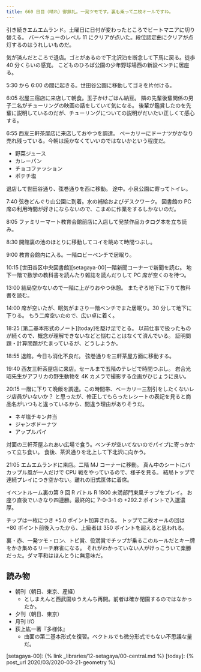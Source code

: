 ```yaml
---
title: 660 日目（晴れ）御無礼。一発ツモです。裏も乗って二枚オールですね。
---
```


引き続きエムエムランド。土曜日に日付が変わったところでビートマニアに切り替える。
バーベキューのレベル 11 にクリアが点いた。段位認定曲にクリアが点灯するのはうれしいものだ。

気が済んだところで退店。ゴミがあるので下北沢泊を断念して下馬に戻る。徒歩 40 分くらいの感覚。
こどものひろば公園の少年野球場西の新設ベンチに居座る。

5:30 から 6:00 の間に起きる。世田谷公園に移動してゴミを片付ける。

6:05 松屋三宿店に来店して朝食。玉子かけごはん納豆。
隣の先輩後輩関係の男子二名がチューリングの映画の話をしていて気になる。
後輩が鑑賞したのを先輩に説明しているのだが、チューリングについての説明がだいたい正しくて感心する。

6:55 西友三軒茶屋店に来店しておやつを調達。
ベーカリーにドーナツがかなり売れ残っている。今朝は焼かなくていいのではないかという程度だ。

* 野菜ジュース
* カレーパン
* チョコファッション
* ポテチ塩

退店して世田谷通り、弦巻通りを西に移動。
途中。小泉公園に寄ってトイレ。

7:40 弦巻どんぐり山公園に到着。水の補給およびデスクワーク。
図書館の PC 席の利用時間が好きにならないので、こまめに作業をするしかないのだ。

8:05 ファミリーマート教育会館前店に入店して発禁作品カタログ本を立ち読み。

8:30 開館裏の池のほとりに移動してコイを眺めて時間つぶし。

9:00 教育会館内に入る。一階ロビーベンチで居眠り。

10:15 [世田谷区中央図書館][setagaya-00]一階新聞コーナーで新聞を読む。
地下一階で数学の教科書を読んたり雑誌を読んだりして PC 席が空くのを待つ。

13:00 結局空かないので一階に上がりおやつ休憩。
またぞろ地下に下りて教科書を読む。

14:00 席が空いたが、眠気がまさり一階ベンチでまた居眠り。30 分して地下に下りる。
もう二席空いたので、広い卓に着く。

18:25 [第二基本形式のノート][today]を駆け足でとる。
以前仕事で扱ったものが続くので、概念が理解できないなどと悩むことはなくて済んでいる。
証明問題・計算問題がたまっているが、どうしようか。

18:55 退館。今日も消化不良だ。
弦巻通りを三軒茶屋方面に移動する。

19:40 西友三軒茶屋店に来店。セールまで五階のテレビで時間つぶし。
岩合光昭先生がアフリカの野生動物を 4K カメラで撮影する企画がひじょうに良い。

20:15 一階に下りて晩飯を調達。この時間帯、ベーカリー三割引をしたくないレジ店員がいないか？
と思ったが、修正してもらったレシートの表記を見ると商品名がいつもと違っているから、間違う理由がありそうだ。

* ネギ塩チキン弁当
* ジャンボドーナツ
* アップルパイ

対面の三軒茶屋ふれあい広場で食う。ベンチが空いてないのでパイプに寄っかかって立ち食い。
食後、茶沢通りを北上して下北沢に向かう。

21:05 エムエムランドに来店。二階 MJ コーナーに移動。
真ん中のシートにバカップル風が一人だけで CPU 戦をやっているので、様子を見る。
結局トップで連続プレイにつき空かない。離れの旧式筐体に着席。

イベントルーム裏の第 9 回 R バトル R 1800 未満部門東風チップをプレイ。
お座り直後でいきなり四連勝。最終的に 7-0-3-1 の +292.2 ポイントで入選濃厚。

チップは一枚につき +5.0 ポイント加算される。
トップで二枚オールの回は +80 ポイント前後入ったから、上級者は 350 ポイントを超えると思われる。

裏・赤、一発ツモ・ロン、トビ賞、役満賞でチップが乗るこのルールだとキー牌をかき集めるリーチ麻雀になる。
それがわかっていない人がけっこういて楽勝だった。ダマ平和はほんとうに無意味だ。

## 読み物

* 朝刊（朝日、東京、産経）
  * としまえんと西武園ゆうえんち再開。前者は確か閉園するのではなかったか。
* 夕刊（朝日、東京）
* 月刊 I/O
* 荻上紘一著『多様体』
  * 曲面の第二基本形式を復習。ベクトルでも微分形式でもない不思議な量だ。

[setagaya-00]: {% link _libraries/12-setagaya/00-central.md %}
[today]: {% post_url 2020/03/2020-03-21-geometry %}
